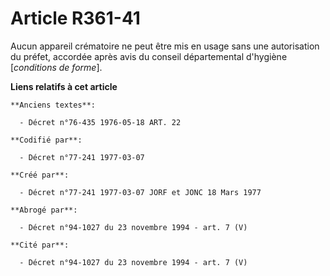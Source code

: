 # Article R361-41

Aucun appareil crématoire ne peut être mis en usage sans une autorisation du préfet, accordée après avis du conseil
départemental d'hygiène [*conditions de forme*].

**Liens relatifs à cet article**

	**Anciens textes**:

	  - Décret n°76-435 1976-05-18 ART. 22

	**Codifié par**:

	  - Décret n°77-241 1977-03-07

	**Créé par**:

	  - Décret n°77-241 1977-03-07 JORF et JONC 18 Mars 1977

	**Abrogé par**:

	  - Décret n°94-1027 du 23 novembre 1994 - art. 7 (V)

	**Cité par**:

	  - Décret n°94-1027 du 23 novembre 1994 - art. 7 (V)
